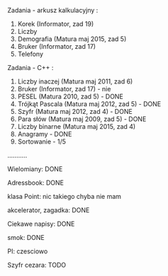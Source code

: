 Zadania - arkusz kalkulacyjny :

1. Korek (Informator, zad 19)
2. Liczby
3. Demografia (Matura maj 2015, zad 5)
4. Bruker (Informator, zad 17)
5. Telefony


Zadania - C++ :

1. Liczby inaczej (Matura maj 2011, zad 6)
2. Bruker (Informator, zad 17)              - nie
3. PESEL (Matura 2010, zad 5)               - DONE
4. Trójkąt Pascala (Matura maj 2012, zad 5) - DONE
5. Szyfr (Matura maj 2012, zad 4)           - DONE
6. Para słów (Matura maj 2009, zad 5)       - DONE
7. Liczby binarne (Matura maj 2015, zad 4)  
8. Anagramy                                 - DONE
9. Sortowanie                               - 1/5

...........

Wielomiany: DONE

Adressbook: DONE

klasa Point: nic takiego chyba nie mam

akcelerator, zagadka: DONE

Ciekawe napisy: DONE

smok: DONE

PI: czesciowo

Szyfr cezara: TODO



